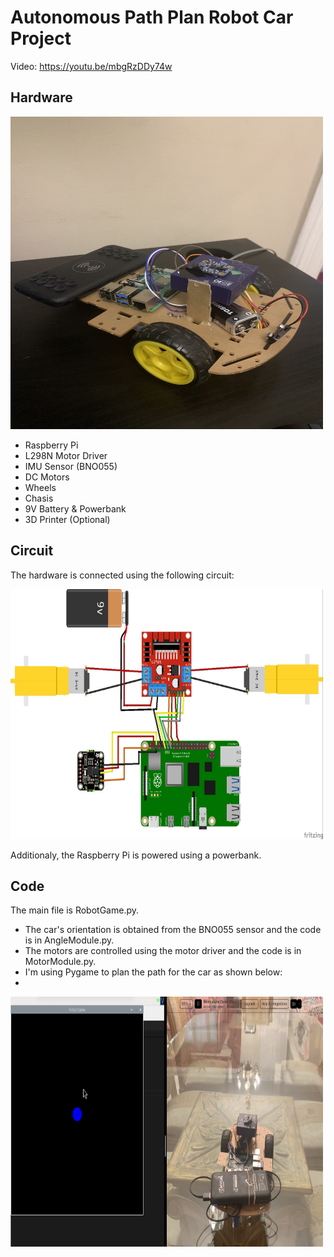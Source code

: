 # Autonomous Path Plan Robot Car Project
Video: https://youtu.be/mbgRzDDy74w

## Hardware 

<img src="https://github.com/mohsafwat23/autonomous-car-project/blob/f58edff6497e74ac6c898377fa7bc6cb5c12357d/Assets/assembley.jpg" width="500" height="500">

* Raspberry Pi
* L298N Motor Driver
* IMU Sensor (BNO055)
* DC Motors
* Wheels
* Chasis
* 9V Battery & Powerbank
* 3D Printer (Optional)

## Circuit 
The hardware is connected using the following circuit:

<img src="https://github.com/mohsafwat23/autonomous-car-project/blob/2aab08b30034cf3d4843e20c9825e95176afcf1a/Assets/circuit.jpeg" width="500" height="400">

Additionaly, the Raspberry Pi is powered using a powerbank.
## Code 
The main file is RobotGame.py.
* The car's orientation is obtained from the BNO055 sensor and the code is in AngleModule.py.
* The motors are controlled using the motor driver and the code is in MotorModule.py.
* I'm using Pygame to plan the path for the car as shown below:
* 
<img src="https://github.com/mohsafwat23/autonomous-car-project/blob/f58edff6497e74ac6c898377fa7bc6cb5c12357d/Assets/pygame.png" width="500" height="400">


